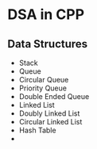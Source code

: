 # DSA in CPP

## Data Structures
- Stack
- Queue
- Circular Queue
- Priority Queue
- Double Ended Queue
- Linked List
- Doubly Linked List
- Circular Linked List
- Hash Table
-
